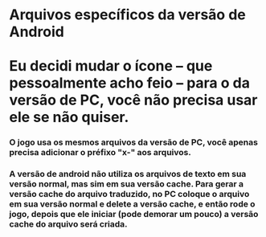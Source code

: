 
# Arquivos específicos da versão de Android<br><br>Eu decidi mudar o ícone – que pessoalmente acho feio – para o da versão de PC, você não precisa usar ele se não quiser.

### O jogo usa os mesmos arquivos da versão de PC, você apenas precisa adicionar o préfixo "x-" aos arquivos.
### A versão de android não utiliza os arquivos de texto em sua versão normal, mas sim em sua versão cache. Para gerar a versão cache do arquivo traduzido, no PC coloque o arquivo em sua versão normal e delete a versão cache, e então rode o jogo, depois que ele iniciar (pode demorar um pouco) a versão cache do arquivo será criada.